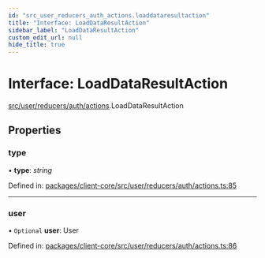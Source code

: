 ```yaml
---
id: "src_user_reducers_auth_actions.loaddataresultaction"
title: "Interface: LoadDataResultAction"
sidebar_label: "LoadDataResultAction"
custom_edit_url: null
hide_title: true
---
```


# Interface: LoadDataResultAction

[src/user/reducers/auth/actions](../modules/src_user_reducers_auth_actions.md).LoadDataResultAction

## Properties

### type

• **type**: *string*

Defined in: [packages/client-core/src/user/reducers/auth/actions.ts:85](https://github.com/xr3ngine/xr3ngine/blob/716a06460/packages/client-core/src/user/reducers/auth/actions.ts#L85)

___

### user

• `Optional` **user**: User

Defined in: [packages/client-core/src/user/reducers/auth/actions.ts:86](https://github.com/xr3ngine/xr3ngine/blob/716a06460/packages/client-core/src/user/reducers/auth/actions.ts#L86)

